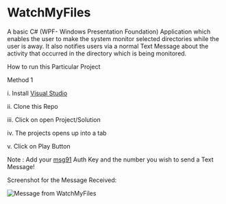 # WatchMyFiles
A basic C# (WPF- Windows Presentation Foundation) Application which enables the user to make the system monitor selected directories while the user is away. It also notifies users via a normal Text Message about the activity that occurred in the directory which is being monitored.

How to run this Particular Project

Method 1


i. Install [Visual Studio](https://code.visualstudio.com/download)


ii. Clone this Repo


iii. Click on open Project/Solution 


iv. The projects opens up into a tab


v. Click on Play Button



Note :  Add your [msg91](https://msg91.com/) Auth Key and the number you wish to send a Text Message!


Screenshot for the Message Received:


![Message from WatchMyFiles](https://i.ibb.co/QrXPMw6/Screenshot-20200525-233557.jpg)
